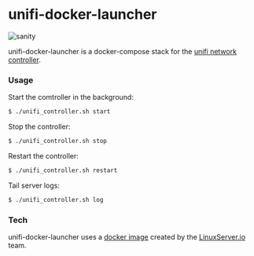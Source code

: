 
# unifi-docker-launcher
![sanity](https://github.com/maximkir/unifi-docker-launcher/workflows/sanity/badge.svg)

unifi-docker-launcher is a docker-compose stack for the [unifi network controller](https://unifi-network.ui.com/#unifi).

### Usage

Start the comtroller in the background:
```sh
$ ./unifi_controller.sh start
```

Stop the controller:
```sh
$ ./unifi_controller.sh stop
```

Restart the controller:
```sh
$ ./unifi_controller.sh restart
```

Tail server logs:
```sh
$ ./unifi_controller.sh log
```

### Tech

unifi-docker-launcher uses a [docker image](https://hub.docker.com/r/linuxserver/unifi-controller) created by the [LinuxServer.io](https://www.linuxserver.io/) team.
